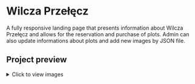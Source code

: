 # Wilcza Przełęcz

A fully responsive landing page that presents information about Wilcza Przełęcz and allows for the reservation and purchase of plots. Admin can also update informations about plots and add new images by JSON file.

## Project preview

<details>
  <summary>Click to view images</summary>

### Desktop version

![alt text](/public/overviewImages/desktop1.png)
![alt text](/public/overviewImages/desktop2.png)
![alt text](/public/overviewImages/desktop3.png)
![alt text](/public/overviewImages/desktop4.png)
![alt text](/public/overviewImages/desktop5.png)
![alt text](/public/overviewImages/desktop6.png)
![alt text](/public/overviewImages/desktop7.png)
![alt text](/public/overviewImages/desktop8.png)

### Mobile version

![alt text](/public/overviewImages/mobile1.png)
![alt text](/public/overviewImages/mobile2.png)
![alt text](/public/overviewImages/mobile3.png)
![alt text](/public/overviewImages/mobile4.png)
![alt text](/public/overviewImages/mobile5.png)
![alt text](/public/overviewImages/mobile6.png)
![alt text](/public/overviewImages/mobile7.png)

### SweetAlerts form validation

![alt text](/public/overviewImages/desktop9.png)

</details>
